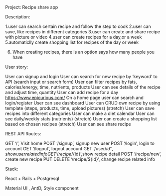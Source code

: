 Project: Recipe share app

Description:

1.user can search certain recipe and follow the step to cook
2.user can save, like recipes in different categories
3.user can create and share recipe with picture or video
4.user can create recipes for a day,or a week
5.automaticlly create shopping list for recipes of the day or week

6. When creating recipes, there is an option says how many people you have

User story:

User can signup and login
User can search for new recipe by ‘keyword’ to API (search input or search form)
User can filter recipes by fats, calories/energy, time, nutrients, products
User can see details of the recipe and adjust time, quantity
User can add recipe for a day https://www.epicurious.com/
On a home page user can search and login/register
User can see dashboard
User can CRUD own recipe by using template (steps, products, time, upload pictures)
(stretch) User can save recipes into different categories
User can make a diet calendar
User can see daily/weekly stats (nutrients)
(stretch) User can create a shopping list based on chosen recipes
(stretch) User can see share recipe

REST API Routes:

GET ‘/’, Visit home
POST ‘/signup’, signup new user
POST ‘/login’, login to account
GET ‘/logout’, logout account
GET ‘/user/${id}’’, show user related info
GET ‘/recipe/${id}’,show recipe detail
POST ‘/recipe/new’, create new recipe
PUT DELETE ‘/recipe/\${id}’, change recipe related info

Stack:

React + Rails + Postgresql

Material UI , AntD, Style component
